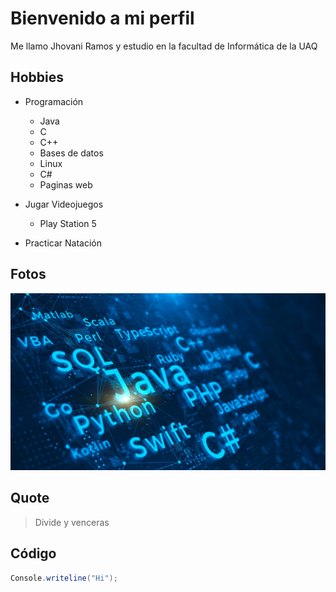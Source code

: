 # Bienvenido a mi perfil

Me llamo Jhovani Ramos y estudio en la facultad de Informática de la UAQ

## Hobbies
- Programación
     - Java
     - C
     - C++
     - Bases de datos
     - Linux
     - C#
     - Paginas web

- Jugar Videojuegos
     - Play Station 5


- Practicar Natación
## Fotos
![Picture](prog.jpg)

##  Quote

> Divide y venceras

## Código

```C#
Console.writeline("Hi");

